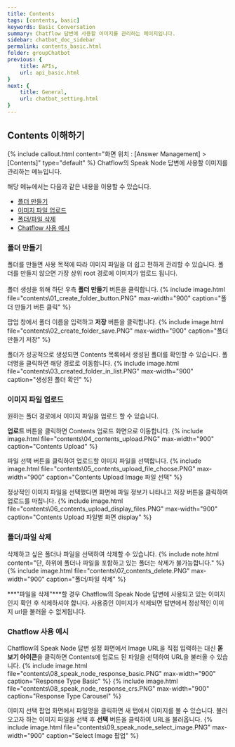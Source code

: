 ```yaml
---
title: Contents
tags: [contents, basic]
keywords: Basic Conversation
summary: Chatflow 답변에 사용할 이미지를 관리하는 페이지입니다.
sidebar: chatbot_doc_sidebar
permalink: contents_basic.html
folder: groupChatbot
previous: {
    title: APIs, 
    url: api_basic.html
}
next: {
    title: General,
    url: chatbot_setting.html
}
---
```


## Contents 이해하기
 {% include callout.html content="화면 위치 : [Answer Management] > [Contents]" type="default" %}
 Chatflow의 Speak Node 답변에 사용할 이미지를 관리하는 메뉴입니다. 

해당 메뉴에서는 다음과 같은 내용을 이용할 수 있습니다.<br/>
 - [폴더 만들기](contents_basic.html#폴더-만들기)
 - [이미지 파일 업로드](contents_basic.html#이미지-파일-업로드)
 - [폴더/파일 삭제](contents_basic.html#폴더파일-삭제)
 - [Chatflow 사용 예시](contents_basic.html#chatflow-사용-예시)

### 폴더 만들기
폴더를 만들면 사용 목적에 따라 이미지 파일을 더 쉽고 편하게 관리할 수 있습니다. 폴더를 만들지 않으면 가장 상위 root 경로에 이미지가 업로드 됩니다. <br/><br/>
폴더 생성을 위해 하단 우측 **폴더 만들기** 버튼을 클릭합니다. 
{% include image.html file="contents\01_create_folder_button.PNG" max-width="900" caption="폴더 만들기 버튼 클릭" %}

팝업 창에서 폴더 이름을 입력하고 **저장** 버튼을 클릭합니다. 
{% include image.html file="contents\02_create_folder_save.PNG" max-width="900" caption="폴더 만들기 저장" %}

폴더가 성공적으로 생성되면 Contents 목록에서 생성된 폴더를 확인할 수 있습니다. 폴더명을 클릭하면 해당 경로로 이동합니다.
{% include image.html file="contents\03_created_folder_in_list.PNG" max-width="900" caption="생성된 폴더 확인" %}

### 이미지 파일 업로드
원하는 폴더 경로에서 이미지 파일을 업로드 할 수 있습니다. 

**업로드** 버튼을 클릭하면 Contents 업로드 화면으로 이동합니다.
{% include image.html file="contents\04_contents_upload.PNG" max-width="900" caption="Contents Upload" %}

파일 선택 버튼을 클릭하여 업로드할 이미지 파일을 선택합니다.
{% include image.html file="contents\05_contents_upload_file_choose.PNG" max-width="900" caption="Contents Upload Image 파일 선택" %}

정상적인 이미지 파일을 선택했다면 화면에 파일 정보가 나타나고 저장 버튼을 클릭하여 업로드를 마칩니다.
{% include image.html file="contents\06_contents_upload_display_files.PNG" max-width="900" caption="Contents Upload 파일별 화면 display" %}

### 폴더/파일 삭제
삭제하고 싶은 폴더나 파일을 선택하여 삭제할 수 있습니다.
{% include note.html content="단, 하위에 폴더나 파일을 포함하고 있는 폴더는 삭제가 불가능합니다." %}
{% include image.html file="contents\07_contents_delete.PNG" max-width="900" caption="폴더/파일 삭제" %}

***"파일을 삭제"***할 경우 Chatflow의 Speak Node 답변에 사용되고 있는 이미지인지 확인 후 삭제하셔야 합니다. 사용중인 이미지가 삭제되면 답변에서 정상적인 이미지 url을 불러올 수 없게됩니다. 

### Chatflow 사용 예시
Chatflow의 Speak Node 답변 설정 화면에서 Image URL을 직접 입력하는 대신 **돋보기 아이콘**을 클릭하면 Contents에 업로드 된 파일을 선택하여 URL을 불러올 수 있습니다.
{% include image.html file="contents\08_speak_node_response_basic.PNG" max-width="900" caption="Response Type Basic" %}
{% include image.html file="contents\08_speak_node_response_crs.PNG" max-width="900" caption="Response Type Carousel" %}

이미지 선택 팝업 화면에서 파일명을 클릭하면 새 탭에서 이미지를 볼 수 있습니다. 불러오고자 하는 이미지 파일을 선택 후 **선택** 버튼을 클릭하여 URL을 불러옵니다.
{% include image.html file="contents\09_speak_node_select_image.PNG" max-width="900" caption="Select Image 팝업" %}
